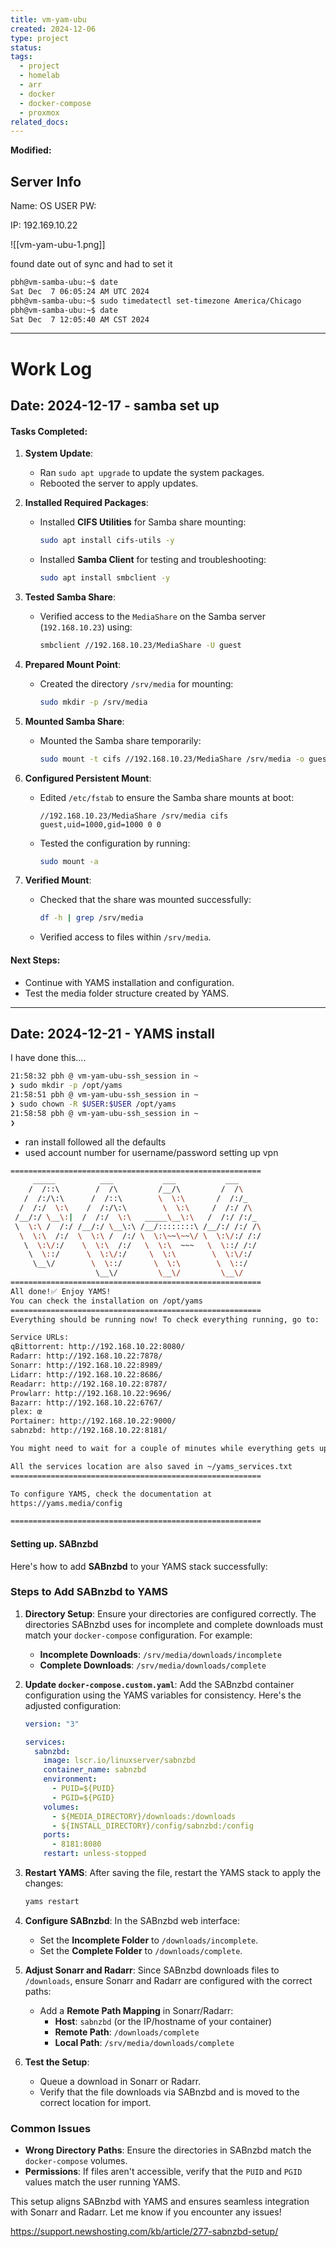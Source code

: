 ```yaml
---
title: vm-yam-ubu
created: 2024-12-06
type: project
status: 
tags:
  - project
  - homelab
  - arr
  - docker
  - docker-compose
  - proxmox
related_docs:
---
```

**Modified:**

## Server Info

Name:
OS
USER
PW: 

IP: 192.169.10.22

![[vm-yam-ubu-1.png]]

found date out of sync and had to set it

```sh
pbh@vm-samba-ubu:~$ date
Sat Dec  7 06:05:24 AM UTC 2024
pbh@vm-samba-ubu:~$ sudo timedatectl set-timezone America/Chicago
pbh@vm-samba-ubu:~$ date
Sat Dec  7 12:05:40 AM CST 2024
```


---

# Work Log

## **Date**: 2024-12-17 - samba set up

#### **Tasks Completed**:

1. **System Update**:
    
    - Ran `sudo apt upgrade` to update the system packages.
    - Rebooted the server to apply updates.
2. **Installed Required Packages**:
    
    - Installed **CIFS Utilities** for Samba share mounting:
        
        ```bash
        sudo apt install cifs-utils -y
        ```
        
    - Installed **Samba Client** for testing and troubleshooting:
        
        ```bash
        sudo apt install smbclient -y
        ```
        
3. **Tested Samba Share**:
    
    - Verified access to the `MediaShare` on the Samba server (`192.168.10.23`) using:
        
        ```bash
        smbclient //192.168.10.23/MediaShare -U guest
        ```
        
4. **Prepared Mount Point**:
    
    - Created the directory `/srv/media` for mounting:
        
        ```bash
        sudo mkdir -p /srv/media
        ```
        
5. **Mounted Samba Share**:
    
    - Mounted the Samba share temporarily:
        
        ```bash
        sudo mount -t cifs //192.168.10.23/MediaShare /srv/media -o guest,uid=1000,gid=1000
        ```
        
6. **Configured Persistent Mount**:
    
    - Edited `/etc/fstab` to ensure the Samba share mounts at boot:
        
        ```plaintext
        //192.168.10.23/MediaShare /srv/media cifs guest,uid=1000,gid=1000 0 0
        ```
        
    - Tested the configuration by running:
        
        ```bash
        sudo mount -a
        ```
        
7. **Verified Mount**:
    
    - Checked that the share was mounted successfully:
        
        ```bash
        df -h | grep /srv/media
        ```
        
    - Verified access to files within `/srv/media`.

#### **Next Steps**:

- Continue with YAMS installation and configuration.
- Test the media folder structure created by YAMS.


---

## Date: 2024-12-21 - YAMS install

I have done this....
```sh
21:58:32 pbh @ vm-yam-ubu-ssh_session in ~
❯ sudo mkdir -p /opt/yams
21:58:51 pbh @ vm-yam-ubu-ssh_session in ~
❯ sudo chown -R $USER:$USER /opt/yams
21:58:58 pbh @ vm-yam-ubu-ssh_session in ~
❯

```

- ran install followed all the defaults
- used account number for username/password setting up vpn

```sh
========================================================
     _____          ___           ___           ___
    /  /::\        /  /\         /__/\         /  /\
   /  /:/\:\      /  /::\        \  \:\       /  /:/_
  /  /:/  \:\    /  /:/\:\        \  \:\     /  /:/ /\
 /__/:/ \__\:|  /  /:/  \:\   _____\__\:\   /  /:/ /:/_
 \  \:\ /  /:/ /__/:/ \__\:\ /__/::::::::\ /__/:/ /:/ /\
  \  \:\  /:/  \  \:\ /  /:/ \  \:\~~\~~\/ \  \:\/:/ /:/
   \  \:\/:/    \  \:\  /:/   \  \:\  ~~~   \  \::/ /:/
    \  \::/      \  \:\/:/     \  \:\        \  \:\/:/
     \__\/        \  \::/       \  \:\        \  \::/
                   \__\/         \__\/         \__\/
========================================================
All done!✅ Enjoy YAMS!
You can check the installation on /opt/yams
========================================================
Everything should be running now! To check everything running, go to:

Service URLs:
qBittorrent: http://192.168.10.22:8080/
Radarr: http://192.168.10.22:7878/
Sonarr: http://192.168.10.22:8989/
Lidarr: http://192.168.10.22:8686/
Readarr: http://192.168.10.22:8787/
Prowlarr: http://192.168.10.22:9696/
Bazarr: http://192.168.10.22:6767/
plex: œ
Portainer: http://192.168.10.22:9000/
sabnzbd: http://192.168.10.22:8181/

You might need to wait for a couple of minutes while everything gets up and running

All the services location are also saved in ~/yams_services.txt
========================================================

To configure YAMS, check the documentation at
https://yams.media/config

========================================================
```

#### Setting up. SABnzbd

Here's how to add **SABnzbd** to your YAMS stack successfully:

### Steps to Add SABnzbd to YAMS

1. **Directory Setup**: Ensure your directories are configured correctly. The directories SABnzbd uses for incomplete and complete downloads must match your `docker-compose` configuration. For example:
    
    - **Incomplete Downloads**: `/srv/media/downloads/incomplete`
    - **Complete Downloads**: `/srv/media/downloads/complete`
2. **Update `docker-compose.custom.yaml`**: Add the SABnzbd container configuration using the YAMS variables for consistency. Here's the adjusted configuration:
    
    ```yaml
    version: "3"
    
    services:
      sabnzbd:
        image: lscr.io/linuxserver/sabnzbd
        container_name: sabnzbd
        environment:
          - PUID=${PUID}
          - PGID=${PGID}
        volumes:
          - ${MEDIA_DIRECTORY}/downloads:/downloads
          - ${INSTALL_DIRECTORY}/config/sabnzbd:/config
        ports:
          - 8181:8080
        restart: unless-stopped
    ```
    
3. **Restart YAMS**: After saving the file, restart the YAMS stack to apply the changes:
    
    ```bash
    yams restart
    ```
    
4. **Configure SABnzbd**: In the SABnzbd web interface:
    - Set the **Incomplete Folder** to `/downloads/incomplete`.
    - Set the **Complete Folder** to `/downloads/complete`.
5. **Adjust Sonarr and Radarr**: Since SABnzbd downloads files to `/downloads`, ensure Sonarr and Radarr are configured with the correct paths:
    - Add a **Remote Path Mapping** in Sonarr/Radarr:
        - **Host**: `sabnzbd` (or the IP/hostname of your container)
        - **Remote Path**: `/downloads/complete`
        - **Local Path**: `/srv/media/downloads/complete`
6. **Test the Setup**:
    
    - Queue a download in Sonarr or Radarr.
    - Verify that the file downloads via SABnzbd and is moved to the correct location for import.

### Common Issues

- **Wrong Directory Paths**: Ensure the directories in SABnzbd match the `docker-compose` volumes.
- **Permissions**: If files aren't accessible, verify that the `PUID` and `PGID` values match the user running YAMS.

This setup aligns SABnzbd with YAMS and ensures seamless integration with Sonarr and Radarr. Let me know if you encounter any issues!






https://support.newshosting.com/kb/article/277-sabnzbd-setup/





